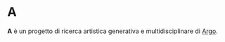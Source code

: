 # **A**

**A** è un progetto di ricerca artistica generativa e multidisciplinare di [Argo](https://arg.ooo).